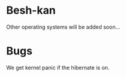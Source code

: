 # Besh-kan
Other operating systems will be added soon...

# Bugs
We get kernel panic if the hibernate is on.
